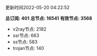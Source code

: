 更新时间2022-05-20 04:22:52

**总订阅: 401**
**总节点: 16541**
**有效节点: 3568**
- v2ray节点: 2182
- ssr节点: 663
- ss节点: 583
- trojan节点: 140
